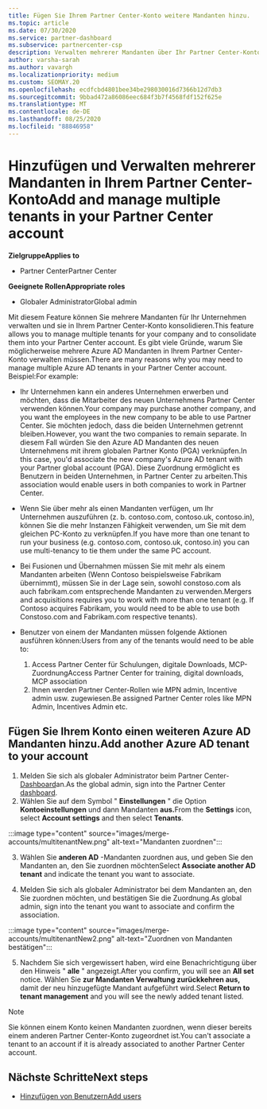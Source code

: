 ```yaml
---
title: Fügen Sie Ihrem Partner Center-Konto weitere Mandanten hinzu.
ms.topic: article
ms.date: 07/30/2020
ms.service: partner-dashboard
ms.subservice: partnercenter-csp
description: Verwalten mehrerer Mandanten über Ihr Partner Center-Konto
author: varsha-sarah
ms.author: vavargh
ms.localizationpriority: medium
ms.custom: SEOMAY.20
ms.openlocfilehash: ecdfcbd4801bee34be298030016d7366b12d7db3
ms.sourcegitcommit: 9bbad472a86086eec684f3b7f4568fdf152f625e
ms.translationtype: MT
ms.contentlocale: de-DE
ms.lasthandoff: 08/25/2020
ms.locfileid: "88846958"
---
```

# <a name="add-and-manage-multiple-tenants-in-your-partner-center-account"></a><span data-ttu-id="d0493-103">Hinzufügen und Verwalten mehrerer Mandanten in Ihrem Partner Center-Konto</span><span class="sxs-lookup"><span data-stu-id="d0493-103">Add and manage multiple tenants in your Partner Center account</span></span>

<span data-ttu-id="d0493-104">**Zielgruppe**</span><span class="sxs-lookup"><span data-stu-id="d0493-104">**Applies to**</span></span>

- <span data-ttu-id="d0493-105">Partner Center</span><span class="sxs-lookup"><span data-stu-id="d0493-105">Partner Center</span></span>

<span data-ttu-id="d0493-106">**Geeignete Rollen**</span><span class="sxs-lookup"><span data-stu-id="d0493-106">**Appropriate roles**</span></span>

- <span data-ttu-id="d0493-107">Globaler Administrator</span><span class="sxs-lookup"><span data-stu-id="d0493-107">Global admin</span></span>

<span data-ttu-id="d0493-108">Mit diesem Feature können Sie mehrere Mandanten für Ihr Unternehmen verwalten und sie in Ihrem Partner Center-Konto konsolidieren.</span><span class="sxs-lookup"><span data-stu-id="d0493-108">This feature allows you to manage multiple tenants for your company and to consolidate them into your Partner Center account.</span></span> <span data-ttu-id="d0493-109">Es gibt viele Gründe, warum Sie möglicherweise mehrere Azure AD Mandanten in Ihrem Partner Center-Konto verwalten müssen.</span><span class="sxs-lookup"><span data-stu-id="d0493-109">There are many reasons why you may need to manage multiple Azure AD tenants in your Partner Center account.</span></span> <span data-ttu-id="d0493-110">Beispiel:</span><span class="sxs-lookup"><span data-stu-id="d0493-110">For example:</span></span>

- <span data-ttu-id="d0493-111">Ihr Unternehmen kann ein anderes Unternehmen erwerben und möchten, dass die Mitarbeiter des neuen Unternehmens Partner Center verwenden können.</span><span class="sxs-lookup"><span data-stu-id="d0493-111">Your company may purchase another company, and you want the employees in the new company to be able to use Partner Center.</span></span> <span data-ttu-id="d0493-112">Sie möchten jedoch, dass die beiden Unternehmen getrennt bleiben.</span><span class="sxs-lookup"><span data-stu-id="d0493-112">However, you want the two companies to remain separate.</span></span> <span data-ttu-id="d0493-113">In diesem Fall würden Sie den Azure AD Mandanten des neuen Unternehmens mit ihrem globalen Partner Konto (PGA) verknüpfen.</span><span class="sxs-lookup"><span data-stu-id="d0493-113">In this case, you'd associate the new company's Azure AD tenant with your Partner global account (PGA).</span></span> <span data-ttu-id="d0493-114">Diese Zuordnung ermöglicht es Benutzern in beiden Unternehmen, in Partner Center zu arbeiten.</span><span class="sxs-lookup"><span data-stu-id="d0493-114">This association would enable users in both companies to work in Partner Center.</span></span>

- <span data-ttu-id="d0493-115">Wenn Sie über mehr als einen Mandanten verfügen, um Ihr Unternehmen auszuführen (z. b. contoso.com, contoso.uk, contoso.in), können Sie die mehr Instanzen Fähigkeit verwenden, um Sie mit dem gleichen PC-Konto zu verknüpfen.</span><span class="sxs-lookup"><span data-stu-id="d0493-115">If you have more than one tenant to run your business (e.g. contoso.com, contoso.uk, contoso.in) you can use multi-tenancy to tie them under the same PC account.</span></span>

- <span data-ttu-id="d0493-116">Bei Fusionen und Übernahmen müssen Sie mit mehr als einem Mandanten arbeiten (Wenn Contoso beispielsweise Fabrikam übernimmt), müssen Sie in der Lage sein, sowohl constoso.com als auch fabrikam.com entsprechende Mandanten zu verwenden.</span><span class="sxs-lookup"><span data-stu-id="d0493-116">Mergers and acquisitions requires you to work with more than one tenant (e.g. If Contoso acquires Fabrikam, you would need to be able to use both Constoso.com and Fabrikam.com respective tenants).</span></span>

- <span data-ttu-id="d0493-117">Benutzer von einem der Mandanten müssen folgende Aktionen ausführen können:</span><span class="sxs-lookup"><span data-stu-id="d0493-117">Users from any of the tenants would need to be able to:</span></span>
    1.  <span data-ttu-id="d0493-118">Access Partner Center für Schulungen, digitale Downloads, MCP-Zuordnung</span><span class="sxs-lookup"><span data-stu-id="d0493-118">Access Partner Center for training, digital downloads, MCP association</span></span>
    2.  <span data-ttu-id="d0493-119">Ihnen werden Partner Center-Rollen wie MPN admin, Incentive admin usw. zugewiesen.</span><span class="sxs-lookup"><span data-stu-id="d0493-119">Be assigned Partner Center roles like MPN Admin, Incentives Admin etc.</span></span>


## <a name="add-another-azure-ad-tenant-to-your-account"></a><span data-ttu-id="d0493-120">Fügen Sie Ihrem Konto einen weiteren Azure AD Mandanten hinzu.</span><span class="sxs-lookup"><span data-stu-id="d0493-120">Add another Azure AD tenant to your account</span></span>

1. <span data-ttu-id="d0493-121">Melden Sie sich als globaler Administrator beim Partner Center- [Dashboard](https://partner.microsoft.com/dashboard)an.</span><span class="sxs-lookup"><span data-stu-id="d0493-121">As the global admin, sign into the Partner Center [dashboard](https://partner.microsoft.com/dashboard).</span></span>
1. <span data-ttu-id="d0493-122">Wählen Sie auf dem Symbol " **Einstellungen** " die Option **Kontoeinstellungen** und dann Mandanten **aus.**</span><span class="sxs-lookup"><span data-stu-id="d0493-122">From the **Settings** icon, select **Account settings** and then select **Tenants**.</span></span>
 
:::image type="content" source="images/merge-accounts/multitenantNew.png" alt-text="Mandanten zuordnen"::: 

3. <span data-ttu-id="d0493-124">Wählen Sie **anderen AD** -Mandanten zuordnen aus, und geben Sie den Mandanten an, den Sie zuordnen möchten</span><span class="sxs-lookup"><span data-stu-id="d0493-124">Select **Associate another AD tenant** and indicate the tenant you want to associate.</span></span>

1. <span data-ttu-id="d0493-125">Melden Sie sich als globaler Administrator bei dem Mandanten an, den Sie zuordnen möchten, und bestätigen Sie die Zuordnung.</span><span class="sxs-lookup"><span data-stu-id="d0493-125">As global admin, sign into the tenant you want to associate and confirm the association.</span></span> 

:::image type="content" source="images/merge-accounts/multitenantNew2.png" alt-text="Zuordnen von Mandanten bestätigen"::: 

5. <span data-ttu-id="d0493-127">Nachdem Sie sich vergewissert haben, wird eine Benachrichtigung über den Hinweis " **alle** " angezeigt.</span><span class="sxs-lookup"><span data-stu-id="d0493-127">After you confirm, you will see an **All set** notice.</span></span>  <span data-ttu-id="d0493-128">Wählen Sie **zur Mandanten Verwaltung zurückkehren aus,** damit der neu hinzugefügte Mandant aufgeführt wird.</span><span class="sxs-lookup"><span data-stu-id="d0493-128">Select **Return to tenant management** and you will see the newly added tenant listed.</span></span> 
 

>[!NOTE]
><span data-ttu-id="d0493-129">Sie können einem Konto keinen Mandanten zuordnen, wenn dieser bereits einem anderen Partner Center-Konto zugeordnet ist.</span><span class="sxs-lookup"><span data-stu-id="d0493-129">You can't associate a tenant to an account if it is already associated to another Partner Center account.</span></span>

 
## <a name="next-steps"></a><span data-ttu-id="d0493-130">Nächste Schritte</span><span class="sxs-lookup"><span data-stu-id="d0493-130">Next steps</span></span>

- [<span data-ttu-id="d0493-131">Hinzufügen von Benutzern</span><span class="sxs-lookup"><span data-stu-id="d0493-131">Add users</span></span>](create-user-accounts-and-set-permissions.md)
